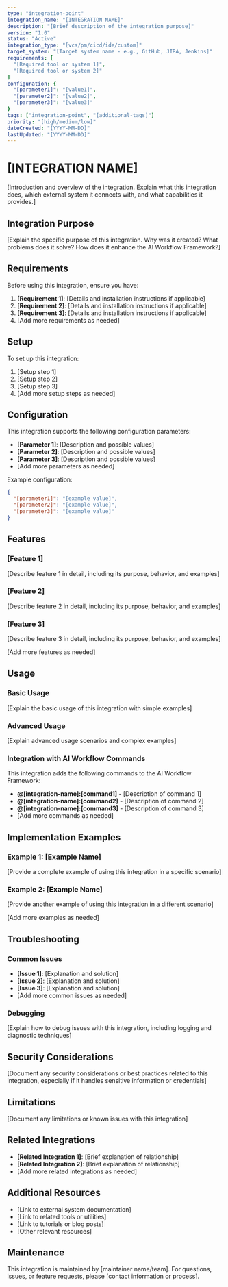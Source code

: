 ```yaml
---
type: "integration-point"
integration_name: "[INTEGRATION NAME]"
description: "[Brief description of the integration purpose]"
version: "1.0"
status: "Active"
integration_type: "[vcs/pm/cicd/ide/custom]"
target_system: "[Target system name - e.g., GitHub, JIRA, Jenkins]"
requirements: [
  "[Required tool or system 1]",
  "[Required tool or system 2]"
]
configuration: {
  "[parameter1]": "[value1]",
  "[parameter2]": "[value2]",
  "[parameter3]": "[value3]"
}
tags: ["integration-point", "[additional-tags]"]
priority: "[high/medium/low]"
dateCreated: "[YYYY-MM-DD]"
lastUpdated: "[YYYY-MM-DD]"
---
```


# [INTEGRATION NAME]

[Introduction and overview of the integration. Explain what this integration does, which external system it connects with, and what capabilities it provides.]

## Integration Purpose

[Explain the specific purpose of this integration. Why was it created? What problems does it solve? How does it enhance the AI Workflow Framework?]

## Requirements

Before using this integration, ensure you have:

1. **[Requirement 1]**: [Details and installation instructions if applicable]
2. **[Requirement 2]**: [Details and installation instructions if applicable]
3. **[Requirement 3]**: [Details and installation instructions if applicable]
4. [Add more requirements as needed]

## Setup

To set up this integration:

1. [Setup step 1]
2. [Setup step 2]
3. [Setup step 3]
4. [Add more setup steps as needed]

## Configuration

This integration supports the following configuration parameters:

- **[Parameter 1]**: [Description and possible values]
- **[Parameter 2]**: [Description and possible values]
- **[Parameter 3]**: [Description and possible values]
- [Add more parameters as needed]

Example configuration:

```json
{
  "[parameter1]": "[example value]",
  "[parameter2]": "[example value]",
  "[parameter3]": "[example value]"
}
```

## Features

### [Feature 1]

[Describe feature 1 in detail, including its purpose, behavior, and examples]

### [Feature 2]

[Describe feature 2 in detail, including its purpose, behavior, and examples]

### [Feature 3]

[Describe feature 3 in detail, including its purpose, behavior, and examples]

[Add more features as needed]

## Usage

### Basic Usage

[Explain the basic usage of this integration with simple examples]

### Advanced Usage

[Explain advanced usage scenarios and complex examples]

### Integration with AI Workflow Commands

This integration adds the following commands to the AI Workflow Framework:

- **@[integration-name]:[command1]** - [Description of command 1]
- **@[integration-name]:[command2]** - [Description of command 2]
- **@[integration-name]:[command3]** - [Description of command 3]
- [Add more commands as needed]

## Implementation Examples

### Example 1: [Example Name]

[Provide a complete example of using this integration in a specific scenario]

### Example 2: [Example Name]

[Provide another example of using this integration in a different scenario]

[Add more examples as needed]

## Troubleshooting

### Common Issues

- **[Issue 1]**: [Explanation and solution]
- **[Issue 2]**: [Explanation and solution]
- **[Issue 3]**: [Explanation and solution]
- [Add more common issues as needed]

### Debugging

[Explain how to debug issues with this integration, including logging and diagnostic techniques]

## Security Considerations

[Document any security considerations or best practices related to this integration, especially if it handles sensitive information or credentials]

## Limitations

[Document any limitations or known issues with this integration]

## Related Integrations

- **[Related Integration 1]**: [Brief explanation of relationship]
- **[Related Integration 2]**: [Brief explanation of relationship]
- [Add more related integrations as needed]

## Additional Resources

- [Link to external system documentation]
- [Link to related tools or utilities]
- [Link to tutorials or blog posts]
- [Other relevant resources]

## Maintenance

This integration is maintained by [maintainer name/team]. For questions, issues, or feature requests, please [contact information or process]. 